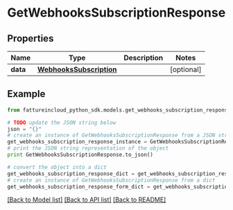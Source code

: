 # GetWebhooksSubscriptionResponse


## Properties

Name | Type | Description | Notes
------------ | ------------- | ------------- | -------------
**data** | [**WebhooksSubscription**](WebhooksSubscription.md) |  | [optional] 

## Example

```python
from fattureincloud_python_sdk.models.get_webhooks_subscription_response import GetWebhooksSubscriptionResponse

# TODO update the JSON string below
json = "{}"
# create an instance of GetWebhooksSubscriptionResponse from a JSON string
get_webhooks_subscription_response_instance = GetWebhooksSubscriptionResponse.from_json(json)
# print the JSON string representation of the object
print GetWebhooksSubscriptionResponse.to_json()

# convert the object into a dict
get_webhooks_subscription_response_dict = get_webhooks_subscription_response_instance.to_dict()
# create an instance of GetWebhooksSubscriptionResponse from a dict
get_webhooks_subscription_response_form_dict = get_webhooks_subscription_response.from_dict(get_webhooks_subscription_response_dict)
```
[[Back to Model list]](../README.md#documentation-for-models) [[Back to API list]](../README.md#documentation-for-api-endpoints) [[Back to README]](../README.md)


